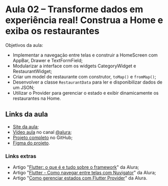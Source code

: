 # Aula 02 – Transforme dados em experiência real! Construa a Home e exiba os restaurantes

Objetivos da aula:

- Implementar a navegação entre telas e construir a HomeScreen com AppBar, Drawer e TextFormField;
- Modularizar a interface com os widgets CategoryWidget e RestaurantWidget;
- Criar um model de restaurante com construtor, `toMap()` e `fromMap()`;
- Desenvolver a classe `RestaurantData` para ler e disponibilizar dados de um JSON;
- Utilizar o Provider para gerenciar o estado e exibir dinamicamente os restaurantes na Home.

## Links da aula

- [Site da aula](https://www.alura.com.br/imersao-mobile/aula02-mobile);
- [Vídeo aula](https://youtu.be/_M_u8ayAsMo) no canal [@alura](https://www.youtube.com/@alura);
- [Projeto completo](https://github.com/alura-cursos/flutter_techtaste) no GitHub;
- [Figma do projeto](https://www.figma.com/design/5WKjBnTvAKTraWTRqsjK02/TechTaste-%7C-Imers%C3%A3o?node-id=7-47&p=f).

### Links extras

- Artigo "[Flutter: o que é e tudo sobre o framework](https://www.alura.com.br/artigos/flutter)" da Alura;
- Artigo "[Flutter - Como navegar entre telas com Nuvigator](https://www.alura.com.br/artigos/flutter-como-navegar-entre-telas-com-nuvigator)" da Alura;
- Artigo "[Como gerenciar estados com Flutter Provider](https://www.alura.com.br/artigos/como-gerenciar-estados-com-flutter-provider)" da Alura.
